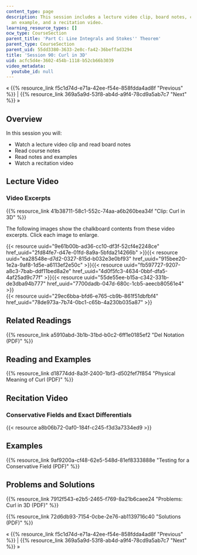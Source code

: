 ```yaml
---
content_type: page
description: This session includes a lecture video clip, board notes, course notes,
  an example, and a recitation video.
learning_resource_types: []
ocw_type: CourseSection
parent_title: 'Part C: Line Integrals and Stokes'' Theorem'
parent_type: CourseSection
parent_uid: 55dd3380-3633-2e8c-fa42-36beffad3294
title: 'Session 90: Curl in 3D'
uid: acfc5d4e-3602-454b-1118-b52cb66b3039
video_metadata:
  youtube_id: null
---
```


« {{% resource_link f5c1d74d-e71a-42ee-f54e-858fdda4ad8f "Previous" %}} | {{% resource_link 369a5a9d-53f8-ab4d-a9f4-78cd9a5ab7c7 "Next" %}} »

Overview
--------

In this session you will:

*   Watch a lecture video clip and read board notes
*   Read course notes
*   Read notes and examples
*   Watch a recitation video

Lecture Video
-------------

### Video Excerpts

{{% resource_link 41b38711-58c1-552c-74aa-a6b260bea34f "Clip: Curl in 3D" %}}

The following images show the chalkboard contents from these video excerpts. Click each image to enlarge.

{{< resource uuid="9e61b00b-ad36-cc10-df3f-52cf4e2248ce" href_uuid="2fd84fe7-d47e-01fd-8a9a-5bfda214266b" >}}{{< resource uuid="ea28548e-d7d2-0327-815d-b032e3e0bf93" href_uuid="915bee20-1e2a-9af8-1d5e-a6113ef2e50c" >}}{{< resource uuid="fb597727-9207-a8c3-7bab-ddf11bed8a2e" href_uuid="4d0f5fc3-4634-0bbf-dfa5-4af25ad9c77f" >}}{{< resource uuid="55de55ee-b15a-c342-331b-de3dba94b777" href_uuid="7700dadb-047d-680c-1cb5-aeecb80561e4" >}}  
{{< resource uuid="29ec6bba-bfd6-e765-cb9b-861f51dbfbf4" href_uuid="78de973a-7b74-0bc1-c65b-4a230b035a87" >}}

Related Readings
----------------

{{% resource_link a5910abd-3b1b-31bd-b0c2-6ff1e0185ef2 "Del Notation (PDF)" %}}

Reading and Examples
--------------------

{{% resource_link d18774dd-8a3f-2400-1bf3-d502fef7f854 "Physical Meaning of Curl (PDF)" %}}

Recitation Video
----------------

### Conservative Fields and Exact Differentials

{{< resource a8b06b72-0af0-184f-c245-f3d3a7334ed9 >}}

Examples
--------

{{% resource_link 9af9200a-cf48-62e5-548d-81ef8333888e "Testing for a Conservative Field (PDF)" %}}

Problems and Solutions
----------------------

{{% resource_link 7912f543-e2b5-2465-f769-8a21b6caee24 "Problems: Curl in 3D (PDF)" %}}

{{% resource_link 72d6db93-7154-0cbe-2e76-ab1139716c40 "Solutions (PDF)" %}}

« {{% resource_link f5c1d74d-e71a-42ee-f54e-858fdda4ad8f "Previous" %}} | {{% resource_link 369a5a9d-53f8-ab4d-a9f4-78cd9a5ab7c7 "Next" %}} »
